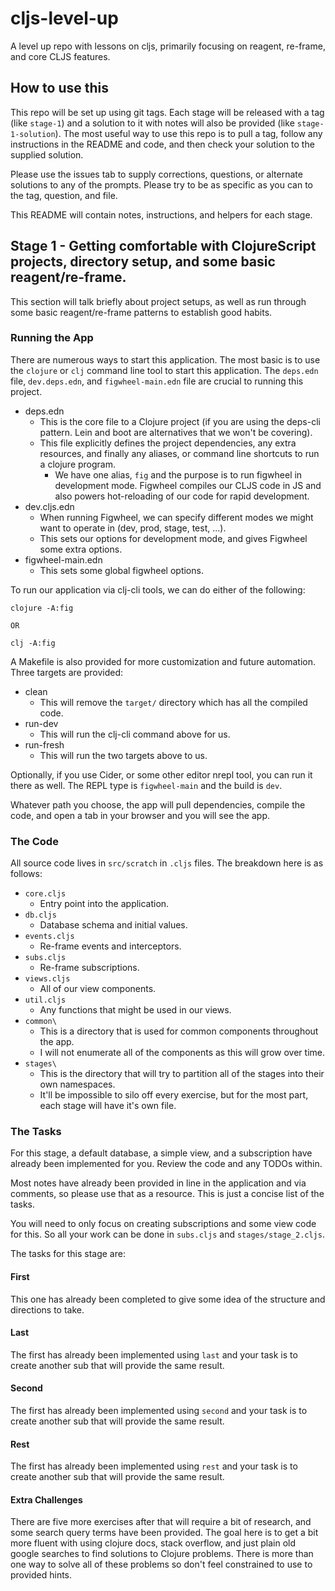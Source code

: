 # cljs-level-up
A level up repo with lessons on cljs, primarily focusing on reagent, re-frame, and core CLJS features.

## How to use this

This repo will be set up using git tags. Each stage will be released with a tag (like `stage-1`) and a solution to it with notes will also be provided (like `stage-1-solution`). The most useful way to use this repo is to pull a tag, follow any instructions in the README and code, and then check your solution to the supplied solution.

Please use the issues tab to supply corrections, questions, or alternate solutions to any of the prompts. Please try to be as specific as you can to the tag, question, and file.

This README will contain notes, instructions, and helpers for each stage.

## Stage 1 - Getting comfortable with ClojureScript projects, directory setup, and some basic reagent/re-frame.

This section will talk briefly about project setups, as well as run through some basic reagent/re-frame patterns to establish good habits.

### Running the App

There are numerous ways to start this application. The most basic is to use the `clojure` or `clj` command line tool to start this application. The `deps.edn` file, `dev.deps.edn`, and `figwheel-main.edn` file are crucial to running this project.

* deps.edn
  * This is the core file to a Clojure project (if you are using the deps-cli pattern. Lein and boot are alternatives that we won't be covering).
  * This file explicitly defines the project dependencies, any extra resources, and finally any aliases, or command line shortcuts to run a clojure program.
    * We have one alias, `fig` and the purpose is to run figwheel in development mode. Figwheel compiles our CLJS code in JS and also powers hot-reloading of our code for rapid development.
* dev.cljs.edn
  * When running Figwheel, we can specify different modes we might want to operate in (dev, prod, stage, test, ...).
  * This sets our options for development mode, and gives Figwheel some extra options.
* figwheel-main.edn
  * This sets some global figwheel options.
  
To run our application via clj-cli tools, we can do either of the following:

```
clojure -A:fig

OR

clj -A:fig
```

A Makefile is also provided for more customization and future automation. Three targets are provided:

* clean
  * This will remove the `target/` directory which has all the compiled code.
* run-dev
  * This will run the clj-cli command above for us.
* run-fresh
  * This will run the two targets above to us.
  
Optionally, if you use Cider, or some other editor nrepl tool, you can run it there as well. The REPL type is `figwheel-main` and the build is `dev`.

Whatever path you choose, the app will pull dependencies, compile the code, and open a tab in your browser and you will see the app.

### The Code

All source code lives in `src/scratch` in `.cljs` files. The breakdown here is as follows:

* `core.cljs`
  * Entry point into the application.
* `db.cljs`
  * Database schema and initial values.
* `events.cljs`
  * Re-frame events and interceptors.
* `subs.cljs`
  * Re-frame subscriptions.
* `views.cljs`
  * All of our view components.
* `util.cljs`
  * Any functions that might be used in our views.
* `common\`
  * This is a directory that is used for common components throughout the app.
  * I will not enumerate all of the components as this will grow over time.
* `stages\`
  * This is the directory that will try to partition all of the stages into their own namespaces.
  * It'll be impossible to silo off every exercise, but for the most part, each stage will have it's own file.
  
### The Tasks

For this stage, a default database, a simple view, and a subscription have already been implemented for you. Review the code and any TODOs within.

Most notes have already been provided in line in the application and via comments, so please use that as a resource. This is just a concise list of the tasks.

You will need to only focus on creating subscriptions and some view code for this. So all your work can be done in `subs.cljs` and `stages/stage_2.cljs`.

The tasks for this stage are:

#### First

This one has already been completed to give some idea of the structure and directions to take.

#### Last

The first has already been implemented using `last` and your task is to create another sub that will provide the same result.

#### Second

The first has already been implemented using `second` and your task is to create another sub that will provide the same result.

#### Rest

The first has already been implemented using `rest` and your task is to create another sub that will provide the same result.

#### Extra Challenges

There are five more exercises after that will require a bit of research, and some search query terms have been provided. The goal here is to get a bit more fluent with using clojure docs, stack overflow, and just plain old google searches to find solutions to Clojure problems. There is more than one way to solve all of these problems so don't feel constrained to use to provided hints.
